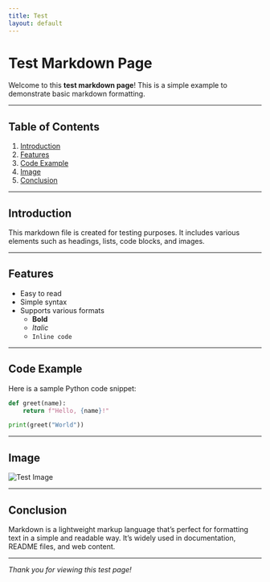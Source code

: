 ```yaml
---
title: Test
layout: default
---
```

# Test Markdown Page

Welcome to this **test markdown page**! This is a simple example to demonstrate basic markdown formatting.

---

## Table of Contents

1. [Introduction](#introduction)
2. [Features](#features)
3. [Code Example](#code-example)
4. [Image](#image)
5. [Conclusion](#conclusion)

---

## Introduction

This markdown file is created for testing purposes. It includes various elements such as headings, lists, code blocks, and images.

---

## Features

- Easy to read
- Simple syntax
- Supports various formats
  - **Bold**
  - *Italic*
  - `Inline code`

---

## Code Example

Here is a sample Python code snippet:

```python
def greet(name):
    return f"Hello, {name}!"

print(greet("World"))
```

---

## Image

![Test Image](https://via.placeholder.com/150)

---

## Conclusion

Markdown is a lightweight markup language that’s perfect for formatting text in a simple and readable way. It’s widely used in documentation, README files, and web content.

---

*Thank you for viewing this test page!*